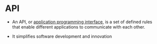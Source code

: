 # API 


- An API, or [application programming interface](https://www.ibm.com/topics/api), is a set of defined rules that enable different applications to communicate with each other. 

- It simplifies software development and innovation